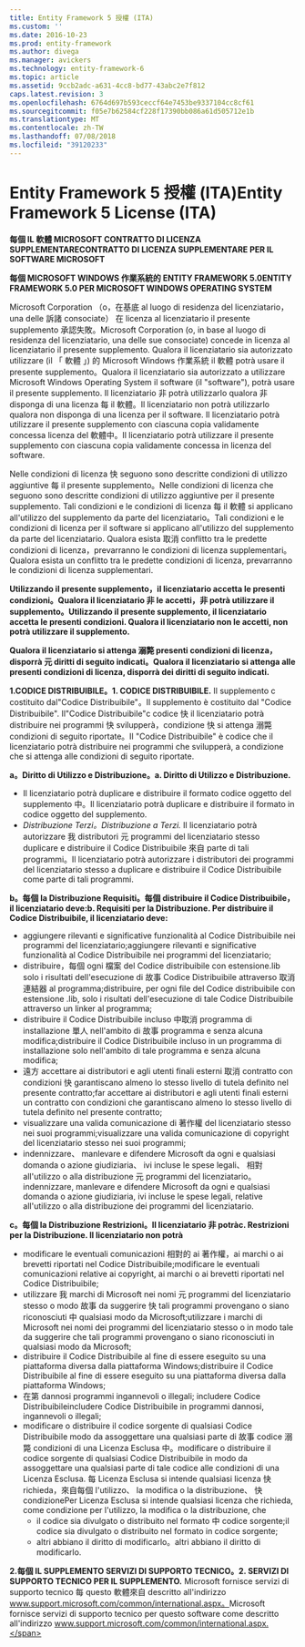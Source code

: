 ```yaml
---
title: Entity Framework 5 授權 (ITA)
ms.custom: ''
ms.date: 2016-10-23
ms.prod: entity-framework
ms.author: divega
ms.manager: avickers
ms.technology: entity-framework-6
ms.topic: article
ms.assetid: 9ccb2adc-a631-4cc8-bd77-43abc2e7f812
caps.latest.revision: 3
ms.openlocfilehash: 6764d697b593ceccf64e7453be9337104cc8cf61
ms.sourcegitcommit: f05e7b62584cf228f17390bb086a61d505712e1b
ms.translationtype: MT
ms.contentlocale: zh-TW
ms.lasthandoff: 07/08/2018
ms.locfileid: "39120233"
---
```

# <a name="entity-framework-5-license-ita"></a><span data-ttu-id="2b0f1-102">Entity Framework 5 授權 (ITA)</span><span class="sxs-lookup"><span data-stu-id="2b0f1-102">Entity Framework 5 License (ITA)</span></span>
<span data-ttu-id="2b0f1-103">**每個 IL 軟體 MICROSOFT CONTRATTO DI LICENZA SUPPLEMENTARE**</span><span class="sxs-lookup"><span data-stu-id="2b0f1-103">**CONTRATTO DI LICENZA SUPPLEMENTARE PER IL SOFTWARE MICROSOFT**</span></span>

<span data-ttu-id="2b0f1-104">**每個 MICROSOFT WINDOWS 作業系統的 ENTITY FRAMEWORK 5.0**</span><span class="sxs-lookup"><span data-stu-id="2b0f1-104">**ENTITY FRAMEWORK 5.0 PER MICROSOFT WINDOWS OPERATING SYSTEM**</span></span>

<span data-ttu-id="2b0f1-105">Microsoft Corporation （o，在基底 al luogo di residenza del licenziatario，una delle 訴諸 consociate） 在 licenza al licenziatario il presente supplemento 承認失敗。</span><span class="sxs-lookup"><span data-stu-id="2b0f1-105">Microsoft Corporation (o, in base al luogo di residenza del licenziatario, una delle sue consociate) concede in licenza al licenziatario il presente supplemento.</span></span> <span data-ttu-id="2b0f1-106">Qualora il licenziatario sia autorizzato utilizzare (il 「 軟體 」) 的 Microsoft Windows 作業系統 il 軟體 potrà usare il presente supplemento。</span><span class="sxs-lookup"><span data-stu-id="2b0f1-106">Qualora il licenziatario sia autorizzato a utilizzare Microsoft Windows Operating System il software (il "software"), potrà usare il presente supplemento.</span></span> <span data-ttu-id="2b0f1-107">Il licenziatario 非 potrà utilizzarlo qualora 非 disponga di una licenza 每 il 軟體。</span><span class="sxs-lookup"><span data-stu-id="2b0f1-107">Il licenziatario non potrà utilizzarlo qualora non disponga di una licenza per il software.</span></span> <span data-ttu-id="2b0f1-108">Il licenziatario potrà utilizzare il presente supplemento con ciascuna copia validamente concessa licenza del 軟體中。</span><span class="sxs-lookup"><span data-stu-id="2b0f1-108">Il licenziatario potrà utilizzare il presente supplemento con ciascuna copia validamente concessa in licenza del software.</span></span>

<span data-ttu-id="2b0f1-109">Nelle condizioni di licenza 快 seguono sono descritte condizioni di utilizzo aggiuntive 每 il presente supplemento。</span><span class="sxs-lookup"><span data-stu-id="2b0f1-109">Nelle condizioni di licenza che seguono sono descritte condizioni di utilizzo aggiuntive per il presente supplemento.</span></span> <span data-ttu-id="2b0f1-110">Tali condizioni e le condizioni di licenza 每 il 軟體 si applicano all'utilizzo del supplemento da parte del licenziatario。</span><span class="sxs-lookup"><span data-stu-id="2b0f1-110">Tali condizioni e le condizioni di licenza per il software si applicano all'utilizzo del supplemento da parte del licenziatario.</span></span> <span data-ttu-id="2b0f1-111">Qualora esista 取消 conflitto tra le predette condizioni di licenza，prevarranno le condizioni di licenza supplementari。</span><span class="sxs-lookup"><span data-stu-id="2b0f1-111">Qualora esista un conflitto tra le predette condizioni di licenza, prevarranno le condizioni di licenza supplementari.</span></span>

<span data-ttu-id="2b0f1-112">**Utilizzando il presente supplemento，il licenziatario accetta le presenti condizioni。Qualora il licenziatario 非 le accetti，非 potrà utilizzare il supplemento。**</span><span class="sxs-lookup"><span data-stu-id="2b0f1-112">**Utilizzando il presente supplemento, il licenziatario accetta le presenti condizioni. Qualora il licenziatario non le accetti, non potrà utilizzare il supplemento.**</span></span>

<span data-ttu-id="2b0f1-113">**Qualora il licenziatario si attenga 溺斃 presenti condizioni di licenza，disporrà 元 diritti di seguito indicati。**</span><span class="sxs-lookup"><span data-stu-id="2b0f1-113">**Qualora il licenziatario si attenga alle presenti condizioni di licenza, disporrà dei diritti di seguito indicati.**</span></span>

<span data-ttu-id="2b0f1-114">**1.CODICE DISTRIBUIBILE。**</span><span class="sxs-lookup"><span data-stu-id="2b0f1-114">**1. CODICE DISTRIBUIBILE.**</span></span> <span data-ttu-id="2b0f1-115">Il supplemento c costituito dal"Codice Distribuibile"。</span><span class="sxs-lookup"><span data-stu-id="2b0f1-115">Il supplemento è costituito dal "Codice Distribuibile".</span></span> <span data-ttu-id="2b0f1-116">Il"Codice Distribuibile"c codice 快 il licenziatario potrà distribuire nei programmi 快 svilupperà，condizione 快 si attenga 溺斃 condizioni di seguito riportate。</span><span class="sxs-lookup"><span data-stu-id="2b0f1-116">Il "Codice Distribuibile" è codice che il licenziatario potrà distribuire nei programmi che svilupperà, a condizione che si attenga alle condizioni di seguito riportate.</span></span>

<span data-ttu-id="2b0f1-117">**a。Diritto di Utilizzo e Distribuzione。**</span><span class="sxs-lookup"><span data-stu-id="2b0f1-117">**a. Diritto di Utilizzo e Distribuzione.**</span></span>

-   <span data-ttu-id="2b0f1-118">Il licenziatario potrà duplicare e distribuire il formato codice oggetto del supplemento 中。</span><span class="sxs-lookup"><span data-stu-id="2b0f1-118">Il licenziatario potrà duplicare e distribuire il formato in codice oggetto del supplemento.</span></span>
-   <span data-ttu-id="2b0f1-119">*Distribuzione Terzi。*</span><span class="sxs-lookup"><span data-stu-id="2b0f1-119">*Distribuzione a Terzi.*</span></span> <span data-ttu-id="2b0f1-120">Il licenziatario potrà autorizzare 我 distributori 元 programmi del licenziatario stesso duplicare e distribuire il Codice Distribuibile 來自 parte di tali programmi。</span><span class="sxs-lookup"><span data-stu-id="2b0f1-120">Il licenziatario potrà autorizzare i distributori dei programmi del licenziatario stesso a duplicare e distribuire il Codice Distribuibile come parte di tali programmi.</span></span>

<span data-ttu-id="2b0f1-121">**b。每個 la Distribuzione Requisiti。每個 distribuire il Codice Distribuibile，il licenziatario deve:**</span><span class="sxs-lookup"><span data-stu-id="2b0f1-121">**b. Requisiti per la Distribuzione. Per distribuire il Codice Distribuibile, il licenziatario deve:**</span></span>

-   <span data-ttu-id="2b0f1-122">aggiungere rilevanti e significative funzionalità al Codice Distribuibile nei programmi del licenziatario;</span><span class="sxs-lookup"><span data-stu-id="2b0f1-122">aggiungere rilevanti e significative funzionalità al Codice Distribuibile nei programmi del licenziatario;</span></span>
-   <span data-ttu-id="2b0f1-123">distribuire，每個 ogni 檔案 del Codice distribuibile con estensione.lib solo i risultati dell'esecuzione di 故事 Codice Distribuibile attraverso 取消連結器 al programma;</span><span class="sxs-lookup"><span data-stu-id="2b0f1-123">distribuire, per ogni file del Codice distribuibile con estensione .lib, solo i risultati dell'esecuzione di tale Codice Distribuibile attraverso un linker al programma;</span></span>
-   <span data-ttu-id="2b0f1-124">distribuire il Codice Distribuibile incluso 中取消 programma di installazione 單人 nell'ambito di 故事 programma e senza alcuna modifica;</span><span class="sxs-lookup"><span data-stu-id="2b0f1-124">distribuire il Codice Distribuibile incluso in un programma di installazione solo nell'ambito di tale programma e senza alcuna modifica;</span></span>
-   <span data-ttu-id="2b0f1-125">遠方 accettare ai distributori e agli utenti finali esterni 取消 contratto con condizioni 快 garantiscano almeno lo stesso livello di tutela definito nel presente contratto;</span><span class="sxs-lookup"><span data-stu-id="2b0f1-125">far accettare ai distributori e agli utenti finali esterni un contratto con condizioni che garantiscano almeno lo stesso livello di tutela definito nel presente contratto;</span></span>
-   <span data-ttu-id="2b0f1-126">visualizzare una valida comunicazione di 著作權 del licenziatario stesso nei suoi programmi;</span><span class="sxs-lookup"><span data-stu-id="2b0f1-126">visualizzare una valida comunicazione di copyright del licenziatario stesso nei suoi programmi;</span></span>
-   <span data-ttu-id="2b0f1-127">indennizzare、 manlevare e difendere Microsoft da ogni e qualsiasi domanda o azione giudiziaria、 ivi incluse le spese legali、 相對 all'utilizzo o alla distribuzione 元 programmi del licenziatario。</span><span class="sxs-lookup"><span data-stu-id="2b0f1-127">indennizzare, manlevare e difendere Microsoft da ogni e qualsiasi domanda o azione giudiziaria, ivi incluse le spese legali, relative all'utilizzo o alla distribuzione dei programmi del licenziatario.</span></span>

<span data-ttu-id="2b0f1-128">**c。每個 la Distribuzione Restrizioni。Il licenziatario 非 potrà**</span><span class="sxs-lookup"><span data-stu-id="2b0f1-128">**c. Restrizioni per la Distribuzione. Il licenziatario non potrà**</span></span>

-   <span data-ttu-id="2b0f1-129">modificare le eventuali comunicazioni 相對的 ai 著作權，ai marchi o ai brevetti riportati nel Codice Distribuibile;</span><span class="sxs-lookup"><span data-stu-id="2b0f1-129">modificare le eventuali comunicazioni relative ai copyright, ai marchi o ai brevetti riportati nel Codice Distribuibile;</span></span>
-   <span data-ttu-id="2b0f1-130">utilizzare 我 marchi di Microsoft nei nomi 元 programmi del licenziatario stesso o modo 故事 da suggerire 快 tali programmi provengano o siano riconosciuti 中 qualsiasi modo da Microsoft;</span><span class="sxs-lookup"><span data-stu-id="2b0f1-130">utilizzare i marchi di Microsoft nei nomi dei programmi del licenziatario stesso o in modo tale da suggerire che tali programmi provengano o siano riconosciuti in qualsiasi modo da Microsoft;</span></span>
-   <span data-ttu-id="2b0f1-131">distribuire il Codice Distribuibile al fine di essere eseguito su una piattaforma diversa dalla piattaforma Windows;</span><span class="sxs-lookup"><span data-stu-id="2b0f1-131">distribuire il Codice Distribuibile al fine di essere eseguito su una piattaforma diversa dalla piattaforma Windows;</span></span>
-   <span data-ttu-id="2b0f1-132">在第 dannosi programmi ingannevoli o illegali; includere Codice Distribuibile</span><span class="sxs-lookup"><span data-stu-id="2b0f1-132">includere Codice Distribuibile in programmi dannosi, ingannevoli o illegali;</span></span>
-   <span data-ttu-id="2b0f1-133">modificare o distribuire il codice sorgente di qualsiasi Codice Distribuibile modo da assoggettare una qualsiasi parte di 故事 codice 溺斃 condizioni di una Licenza Esclusa 中。</span><span class="sxs-lookup"><span data-stu-id="2b0f1-133">modificare o distribuire il codice sorgente di qualsiasi Codice Distribuibile in modo da assoggettare una qualsiasi parte di tale codice alle condizioni di una Licenza Esclusa.</span></span> <span data-ttu-id="2b0f1-134">每 Licenza Esclusa si intende qualsiasi licenza 快 richieda，來自每個 l'utilizzo、 la modifica o la distribuzione、 快 condizione</span><span class="sxs-lookup"><span data-stu-id="2b0f1-134">Per Licenza Esclusa si intende qualsiasi licenza che richieda, come condizione per l'utilizzo, la modifica o la distribuzione, che</span></span>
    -   <span data-ttu-id="2b0f1-135">il codice sia divulgato o distribuito nel formato 中 codice sorgente;</span><span class="sxs-lookup"><span data-stu-id="2b0f1-135">il codice sia divulgato o distribuito nel formato in codice sorgente;</span></span>
    -   <span data-ttu-id="2b0f1-136">altri abbiano il diritto di modificarlo。</span><span class="sxs-lookup"><span data-stu-id="2b0f1-136">altri abbiano il diritto di modificarlo.</span></span>

<span data-ttu-id="2b0f1-137">**2.每個 IL SUPPLEMENTO SERVIZI DI SUPPORTO TECNICO。**</span><span class="sxs-lookup"><span data-stu-id="2b0f1-137">**2. SERVIZI DI SUPPORTO TECNICO PER IL SUPPLEMENTO.**</span></span> <span data-ttu-id="2b0f1-138">Microsoft fornisce servizi di supporto tecnico 每 questo 軟體來自 descritto all'indirizzo www.support.microsoft.com/common/international.aspx。</span><span class="sxs-lookup"><span data-stu-id="2b0f1-138">Microsoft fornisce servizi di supporto tecnico per questo software come descritto all'indirizzo www.support.microsoft.com/common/international.aspx.</span></span>
